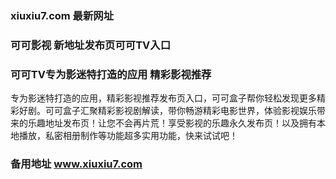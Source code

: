 ### xiuxiu7.com 最新网址
### 可可影视 新地址发布页可可TV入口
### 可可TV专为影迷特打造的应用 精彩影视推荐
专为影迷特打造的应用，精彩影视推荐发布页入口，可可盒子帮你轻松发现更多精彩好剧。可可盒子汇聚精彩影视剧解读，带你畅游精彩电影世界，体验影视娱乐带来的乐趣地址发布页！让您不会再片荒！享受影视的乐趣永久发布页！以及拥有本地播放，私密相册制作等功能超多实用功能，快来试试吧！
### 备用地址 www.xiuxiu7.com
